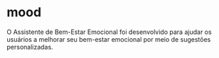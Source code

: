 # mood
O Assistente de Bem-Estar Emocional foi desenvolvido para ajudar os usuários a melhorar seu bem-estar emocional por meio de sugestões personalizadas.

